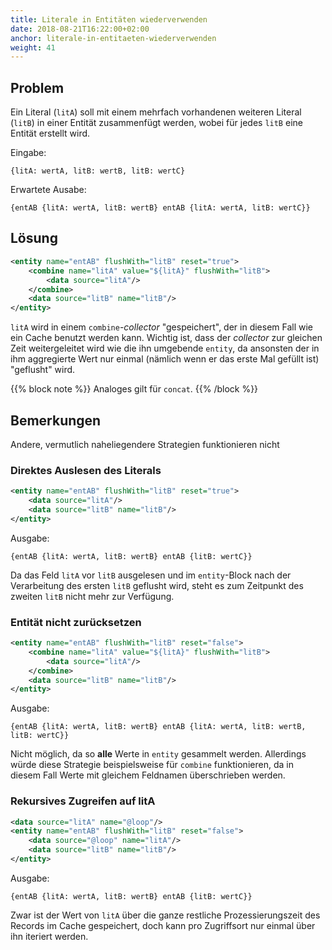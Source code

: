 ```yaml
---
title: Literale in Entitäten wiederverwenden
date: 2018-08-21T16:22:00+02:00
anchor: literale-in-entitaeten-wiederverwenden
weight: 41
---
```


## Problem
Ein Literal (`litA`) soll mit einem mehrfach vorhandenen weiteren Literal (`litB`) in einer Entität zusammenfügt werden, wobei für jedes `litB` eine Entität erstellt wird.

Eingabe:

```
{litA: wertA, litB: wertB, litB: wertC}
```

Erwartete Ausabe:

```
{entAB {litA: wertA, litB: wertB} entAB {litA: wertA, litB: wertC}}
```

## Lösung

```xml
<entity name="entAB" flushWith="litB" reset="true">
    <combine name="litA" value="${litA}" flushWith="litB">
        <data source="litA"/>
    </combine>
    <data source="litB" name="litB"/>
</entity>
```

`litA` wird in einem `combine`-_collector_ "gespeichert", der in diesem
Fall wie ein Cache benutzt werden kann. Wichtig ist, dass der
_collector_ zur gleichen Zeit weitergeleitet wird wie die ihn umgebende
`entity`, da ansonsten der in ihm aggregierte Wert nur einmal (nämlich wenn er
das erste Mal gefüllt ist) "geflusht" wird.

{{% block note %}}
Analoges gilt für `concat`.
{{% /block %}}

## Bemerkungen

Andere, vermutlich naheliegendere Strategien funktionieren nicht

### Direktes Auslesen des Literals

```xml
<entity name="entAB" flushWith="litB" reset="true">
    <data source="litA"/>
    <data source="litB" name="litB"/>
</entity>
```

Ausgabe:

```
{entAB {litA: wertA, litB: wertB} entAB {litB: wertC}}
```

Da das Feld `litA` vor `litB` ausgelesen und im `entity`-Block  nach der Verarbeitung des ersten `litB` geflusht wird, steht es zum Zeitpunkt des zweiten `litB` nicht mehr zur Verfügung.

### Entität nicht zurücksetzen

```xml
<entity name="entAB" flushWith="litB" reset="false">
    <combine name="litA" value="${litA}" flushWith="litB">
        <data source="litA"/>
    </combine>
    <data source="litB" name="litB"/>
</entity>
```

Ausgabe:

```
{entAB {litA: wertA, litB: wertB} entAB {litA: wertA, litB: wertB, litB: wertC}}
```

Nicht möglich, da so __alle__ Werte in `entity` gesammelt werden. Allerdings
würde diese Strategie beispielsweise für `combine` funktionieren, da in diesem
Fall Werte mit gleichem Feldnamen überschrieben werden.  

### Rekursives Zugreifen auf litA

```xml
<data source="litA" name="@loop"/>
<entity name="entAB" flushWith="litB" reset="false">
    <data source="@loop" name="litA"/>
    <data source="litB" name="litB"/>
</entity>
```

Ausgabe:

```
{entAB {litA: wertA, litB: wertB} entAB {litB: wertC}}
```

Zwar ist der Wert von `litA` über die ganze restliche Prozessierungszeit des Records im Cache gespeichert, doch kann pro Zugriffsort nur einmal über ihn iteriert werden.
